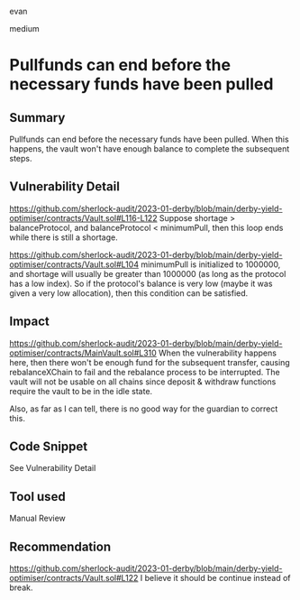 evan

medium

# Pullfunds can end before the necessary funds have been pulled

## Summary
Pullfunds can end before the necessary funds have been pulled. When this happens, the vault won't have enough balance to complete the subsequent steps.

## Vulnerability Detail
https://github.com/sherlock-audit/2023-01-derby/blob/main/derby-yield-optimiser/contracts/Vault.sol#L116-L122
Suppose shortage > balanceProtocol, and balanceProtocol < minimumPull, then this loop ends while there is still a shortage.

https://github.com/sherlock-audit/2023-01-derby/blob/main/derby-yield-optimiser/contracts/Vault.sol#L104
minimumPull is initialized to 1000000, and shortage will usually be greater than 1000000 (as long as the protocol has a low index). So if the protocol's balance is very low (maybe it was given a very low allocation), then this condition can be satisfied.

## Impact
https://github.com/sherlock-audit/2023-01-derby/blob/main/derby-yield-optimiser/contracts/MainVault.sol#L310
When the vulnerability happens here, then there won't be enough fund for the subsequent transfer, causing rebalanceXChain to fail and the rebalance process to be interrupted. The vault will not be usable on all chains since deposit & withdraw functions require the vault to be in the idle state.

Also, as far as I can tell, there is no good way for the guardian to correct this. 

## Code Snippet

See Vulnerability Detail

## Tool used

Manual Review

## Recommendation
https://github.com/sherlock-audit/2023-01-derby/blob/main/derby-yield-optimiser/contracts/Vault.sol#L122
I believe it should be continue instead of break.
